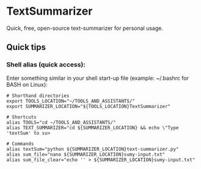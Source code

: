 # TextSummarizer
Quick, free, open-source text-summarizer for personal usage.

## Quick tips

### Shell alias (quick access):

Enter something similar in your shell start-up file (example: ~/.bashrc for BASH on Linux):

```
# Shorthand directories
export TOOLS_LOCATION="~/TOOLS_AND_ASSISTANTS/"
export SUMMARIZER_LOCATION="${TOOLS_LOCATION}TextSummarizer"

# Shortcuts
alias TOOLS="cd ~/TOOLS_AND_ASSISTANTS/"
alias TEXT_SUMMARIZER="cd ${SUMMARIZER_LOCATION} && echo \"Type 'textSum' to su>

# Commands
alias textSum="python ${SUMMARIZER_LOCATION}text-summarizer.py"
alias sum_file="nano ${SUMMARIZER_LOCATION}sumy-input.txt"
alias sum_file_clear="echo '' > ${SUMMARIZER_LOCATION}sumy-input.txt"
```

